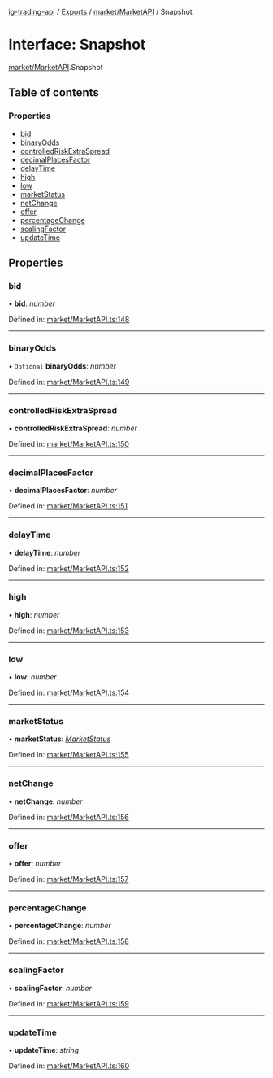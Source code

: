 [ig-trading-api](../README.md) / [Exports](../modules.md) / [market/MarketAPI](../modules/market_marketapi.md) / Snapshot

# Interface: Snapshot

[market/MarketAPI](../modules/market_marketapi.md).Snapshot

## Table of contents

### Properties

- [bid](market_marketapi.snapshot.md#bid)
- [binaryOdds](market_marketapi.snapshot.md#binaryodds)
- [controlledRiskExtraSpread](market_marketapi.snapshot.md#controlledriskextraspread)
- [decimalPlacesFactor](market_marketapi.snapshot.md#decimalplacesfactor)
- [delayTime](market_marketapi.snapshot.md#delaytime)
- [high](market_marketapi.snapshot.md#high)
- [low](market_marketapi.snapshot.md#low)
- [marketStatus](market_marketapi.snapshot.md#marketstatus)
- [netChange](market_marketapi.snapshot.md#netchange)
- [offer](market_marketapi.snapshot.md#offer)
- [percentageChange](market_marketapi.snapshot.md#percentagechange)
- [scalingFactor](market_marketapi.snapshot.md#scalingfactor)
- [updateTime](market_marketapi.snapshot.md#updatetime)

## Properties

### bid

• **bid**: _number_

Defined in: [market/MarketAPI.ts:148](https://github.com/bennycode/ig-trading-api/blob/eb2ba64/src/market/MarketAPI.ts#L148)

---

### binaryOdds

• `Optional` **binaryOdds**: _number_

Defined in: [market/MarketAPI.ts:149](https://github.com/bennycode/ig-trading-api/blob/eb2ba64/src/market/MarketAPI.ts#L149)

---

### controlledRiskExtraSpread

• **controlledRiskExtraSpread**: _number_

Defined in: [market/MarketAPI.ts:150](https://github.com/bennycode/ig-trading-api/blob/eb2ba64/src/market/MarketAPI.ts#L150)

---

### decimalPlacesFactor

• **decimalPlacesFactor**: _number_

Defined in: [market/MarketAPI.ts:151](https://github.com/bennycode/ig-trading-api/blob/eb2ba64/src/market/MarketAPI.ts#L151)

---

### delayTime

• **delayTime**: _number_

Defined in: [market/MarketAPI.ts:152](https://github.com/bennycode/ig-trading-api/blob/eb2ba64/src/market/MarketAPI.ts#L152)

---

### high

• **high**: _number_

Defined in: [market/MarketAPI.ts:153](https://github.com/bennycode/ig-trading-api/blob/eb2ba64/src/market/MarketAPI.ts#L153)

---

### low

• **low**: _number_

Defined in: [market/MarketAPI.ts:154](https://github.com/bennycode/ig-trading-api/blob/eb2ba64/src/market/MarketAPI.ts#L154)

---

### marketStatus

• **marketStatus**: [_MarketStatus_](../enums/market_marketapi.marketstatus.md)

Defined in: [market/MarketAPI.ts:155](https://github.com/bennycode/ig-trading-api/blob/eb2ba64/src/market/MarketAPI.ts#L155)

---

### netChange

• **netChange**: _number_

Defined in: [market/MarketAPI.ts:156](https://github.com/bennycode/ig-trading-api/blob/eb2ba64/src/market/MarketAPI.ts#L156)

---

### offer

• **offer**: _number_

Defined in: [market/MarketAPI.ts:157](https://github.com/bennycode/ig-trading-api/blob/eb2ba64/src/market/MarketAPI.ts#L157)

---

### percentageChange

• **percentageChange**: _number_

Defined in: [market/MarketAPI.ts:158](https://github.com/bennycode/ig-trading-api/blob/eb2ba64/src/market/MarketAPI.ts#L158)

---

### scalingFactor

• **scalingFactor**: _number_

Defined in: [market/MarketAPI.ts:159](https://github.com/bennycode/ig-trading-api/blob/eb2ba64/src/market/MarketAPI.ts#L159)

---

### updateTime

• **updateTime**: _string_

Defined in: [market/MarketAPI.ts:160](https://github.com/bennycode/ig-trading-api/blob/eb2ba64/src/market/MarketAPI.ts#L160)
